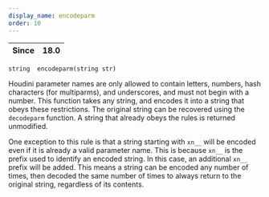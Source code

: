 ```yaml
---
display_name: encodeparm
order: 10
---
```

| Since | 18.0 |
| --- | --- |

`string  encodeparm(string str)`

Houdini parameter names are only allowed to contain letters, numbers, hash
characters (for multiparms), and underscores, and must not begin with a
number. This function takes any string, and encodes it into a string that
obeys these restrictions. The original string can be recovered using the
`decodeparm` function. A string that already obeys the rules is returned
unmodified.

One exception to this rule is that a string starting with `xn__` will be
encoded even if it is already a valid parameter name. This is because `xn__`
is the prefix used to identify an encoded string. In this case, an additional
`xn__` prefix will be added. This means a string can be encoded any number of
times, then decoded the same number of times to always return to the original
string, regardless of its contents.
